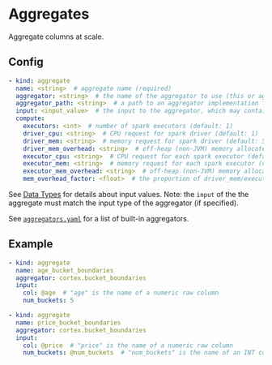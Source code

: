 # Aggregates

Aggregate columns at scale.

## Config

```yaml
- kind: aggregate
  name: <string>  # aggregate name (required)
  aggregator: <string>  # the name of the aggregator to use (this or aggregator_path must be specified)
  aggregator_path: <string>  # a path to an aggregator implementation file (this or aggregator must be specified)
  input: <input_value>  # the input to the aggregator, which may contain references to columns and constants (e.g. @column1) (required)
  compute:
    executors: <int>  # number of spark executors (default: 1)
    driver_cpu: <string>  # CPU request for spark driver (default: 1)
    driver_mem: <string>  # memory request for spark driver (default: 500Mi)
    driver_mem_overhead: <string>  # off-heap (non-JVM) memory allocated to the driver (overrides mem_overhead_factor) (default: min[driver_mem * 0.4, 384Mi])
    executor_cpu: <string>  # CPU request for each spark executor (default: 1)
    executor_mem: <string>  # memory request for each spark executor (default: 500Mi)
    executor_mem_overhead: <string>  # off-heap (non-JVM) memory allocated to each executor (overrides mem_overhead_factor) (default: min[executor_mem * 0.4, 384Mi])
    mem_overhead_factor: <float>  # the proportion of driver_mem/executor_mem which will be additionally allocated for off-heap (non-JVM) memory (default: 0.4)
```

See [Data Types](data-types.md) for details about input values. Note: the `input` of the the aggregate must match the input type of the aggregator (if specified).

See <!-- CORTEX_VERSION_MINOR -->[`aggregators.yaml`](https://github.com/cortexlabs/cortex/blob/0.5/pkg/aggregators/aggregators.yaml) for a list of built-in aggregators.

## Example

```yaml
- kind: aggregate
  name: age_bucket_boundaries
  aggregator: cortex.bucket_boundaries
  input:
    col: @age  # "age" is the name of a numeric raw column
    num_buckets: 5

- kind: aggregate
  name: price_bucket_boundaries
  aggregator: cortex.bucket_boundaries
  input:
    col: @price  # "price" is the name of a numeric raw column
    num_buckets: @num_buckets  # "num_buckets" is the name of an INT constant
```
